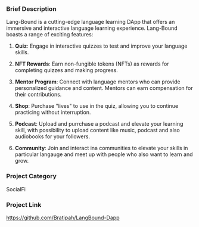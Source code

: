 ### Brief Description
Lang-Bound is a cutting-edge language learning DApp that offers an immersive and interactive language learning experience.
Lang-Bound boasts a range of exciting features:

1. **Quiz**: Engage in interactive quizzes to test and improve your language skills.

2. **NFT Rewards**: Earn non-fungible tokens (NFTs) as rewards for completing quizzes and making progress.

3. **Mentor Program**: Connect with language mentors who can provide personalized guidance and content. Mentors can earn compensation for their contributions.

4. **Shop**: Purchase "lives" to use in the quiz, allowing you to continue practicing without interruption.

5. **Podcast**: Upload and purrchase a podcast and elevate your learning skill, with possibility to upload content like music, podcast and also audiobooks for your followers.

6. **Community**: Join and interact ina communities to elevate your skills in particular langauge and meet up with people who also want to learn and grow.

### Project Category
SocialFi

### Project Link
https://github.com/Bratipah/LangBound-Dapp